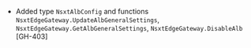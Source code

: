 * Added type `NsxtAlbConfig` and functions `NsxtEdgeGateway.UpdateAlbGeneralSettings`,
  `NsxtEdgeGateway.GetAlbGeneralSettings`, `NsxtEdgeGateway.DisableAlb` [GH-403]

